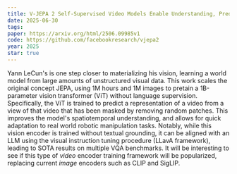 ```yaml
---
title: V-JEPA 2 Self-Supervised Video Models Enable Understanding, Prediction and Planning
date: 2025-06-30
tags:
paper: https://arxiv.org/html/2506.09985v1
code: https://github.com/facebookresearch/vjepa2
year: 2025
star: true
---
```

Yann LeCun's is one step closer to materializing his vision, learning a world model from  large amounts of unstructured visual data. This work scales the original concept JEPA, using 1M hours and 1M images to pretain a 1B-parameter vision transformer (ViT) without language supervision.  Specifically, the ViT is trained to predict a representation of a video from a view of that video that has been masked by removing random patches. This improves the model's spatiotemporal understanding, and allows for quick adaptation to real world robotic manipulation tasks. Notably, while this vision encoder is trained without textual grounding, it can be aligned with an LLM using the visual instruction tuning procedure (LLavA framework), leading to SOTA results on multiple VQA benchmarks. It will be interesting to see if this type of *video* encoder training framework will be popularized, replacing current *image* encoders such as CLIP and SigLIP. 